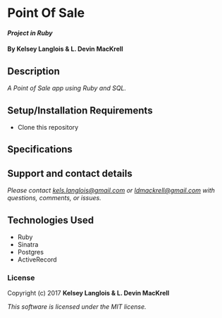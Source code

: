# Point Of Sale

#### _Project in Ruby_

#### By Kelsey Langlois & L. Devin MacKrell

## Description

_A Point of Sale app using Ruby and SQL._

## Setup/Installation Requirements

* Clone this repository

## Specifications

## Support and contact details

_Please contact [kels.langlois@gmail.com](mailto:kels.langlois@gmail.com) or [ldmackrell@gmail.com](mailto:ldmackrell@gmail.com) with questions, comments, or issues._

## Technologies Used

* Ruby
* Sinatra
* Postgres
* ActiveRecord

### License

Copyright (c) 2017 **Kelsey Langlois & L. Devin MacKrell**

*This software is licensed under the MIT license.*
